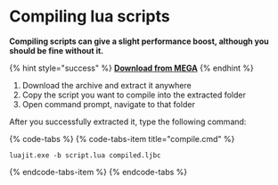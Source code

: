 # Compiling lua scripts

**Compiling scripts can give a slight performance boost, although you should be fine without it.**

{% hint style="success" %}
[**Download from MEGA**](https://mega.nz/#!JpFAhYjb!35AbAx8sGdmVAI3o-EVHtGA_-Y1WqReo7WWUWHOdYo4)
{% endhint %}

1. Download the archive and extract it anywhere
2. Copy the script you want to compile into the extracted folder
3. Open command prompt, navigate to that folder

After you successfully extracted it, type the following command:

{% code-tabs %}
{% code-tabs-item title="compile.cmd" %}
```text
luajit.exe -b script.lua compiled.ljbc
```
{% endcode-tabs-item %}
{% endcode-tabs %}
